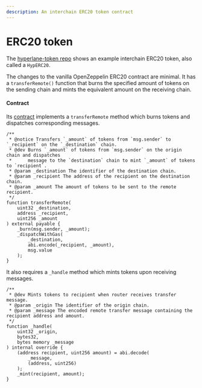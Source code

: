 ```yaml
---
description: An interchain ERC20 token contract
---
```


# ERC20 token

The [hyperlane-token repo](https://github.com/hyperlane-xyz/hyperlane-token) shows an example interchain ERC20 token, also called a `HypERC20`.

The changes to the vanilla OpenZeppelin ERC20 contract are minimal. It has a `transferRemote()` function that burns the specified amount of tokens on the sending chain and mints the equivalent amount on the receiving chain.

#### Contract

Its [contract](https://github.com/hyperlane-xyz/hyperlane-token/blob/main/contracts/HypERC20.sol) implements a `transferRemote` method which burns tokens and dispatches corresponding messages.&#x20;

```solidity
/**
 * @notice Transfers `_amount` of tokens from `msg.sender` to `_recipient` on the `_destination` chain.
 * @dev Burns `_amount` of tokens from `msg.sender` on the origin chain and dispatches
 *      message to the `destination` chain to mint `_amount` of tokens to `recipient`.
 * @param _destination The identifier of the destination chain.
 * @param _recipient The address of the recipient on the destination chain.
 * @param _amount The amount of tokens to be sent to the remote recipient.
 */
function transferRemote(
    uint32 _destination,
    address _recipient,
    uint256 _amount
) external payable {
    _burn(msg.sender, _amount);
    _dispatchWithGas(
        _destination,
        abi.encode(_recipient, _amount),
        msg.value
    );
}
```

It also requires a `_handle` method which mints tokens upon receiving messages.

```solidity
/**
 * @dev Mints tokens to recipient when router receives transfer message.
 * @param _origin The identifier of the origin chain.
 * @param _message The encoded remote transfer message containing the recipient address and amount.
 */
function _handle(
    uint32 _origin,
    bytes32,
    bytes memory _message
) internal override {
    (address recipient, uint256 amount) = abi.decode(
        _message,
        (address, uint256)
    );
    _mint(recipient, amount);
}
```
